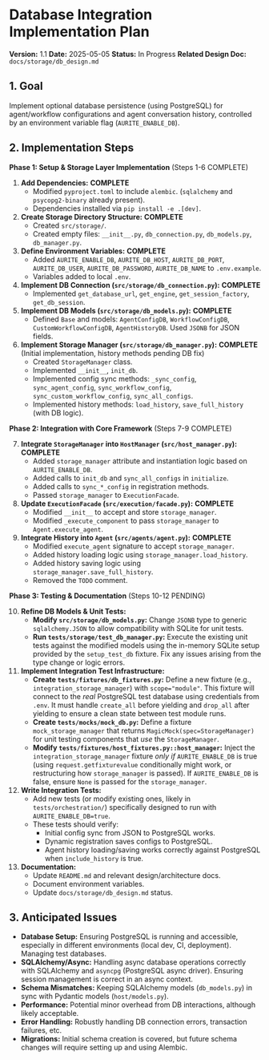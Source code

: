 # Database Integration Implementation Plan

**Version:** 1.1
**Date:** 2025-05-05
**Status:** In Progress
**Related Design Doc:** `docs/storage/db_design.md`

## 1. Goal

Implement optional database persistence (using PostgreSQL) for agent/workflow configurations and agent conversation history, controlled by an environment variable flag (`AURITE_ENABLE_DB`).

## 2. Implementation Steps

**Phase 1: Setup & Storage Layer Implementation** (Steps 1-6 COMPLETE)

1.  **Add Dependencies:** **COMPLETE**
    *   Modified `pyproject.toml` to include `alembic`. (`sqlalchemy` and `psycopg2-binary` already present).
    *   Dependencies installed via `pip install -e .[dev]`.
2.  **Create Storage Directory Structure:** **COMPLETE**
    *   Created `src/storage/`.
    *   Created empty files: `__init__.py`, `db_connection.py`, `db_models.py`, `db_manager.py`.
3.  **Define Environment Variables:** **COMPLETE**
    *   Added `AURITE_ENABLE_DB`, `AURITE_DB_HOST`, `AURITE_DB_PORT`, `AURITE_DB_USER`, `AURITE_DB_PASSWORD`, `AURITE_DB_NAME` to `.env.example`.
    *   Variables added to local `.env`.
4.  **Implement DB Connection (`src/storage/db_connection.py`):** **COMPLETE**
    *   Implemented `get_database_url`, `get_engine`, `get_session_factory`, `get_db_session`.
5.  **Implement DB Models (`src/storage/db_models.py`):** **COMPLETE**
    *   Defined `Base` and models: `AgentConfigDB`, `WorkflowConfigDB`, `CustomWorkflowConfigDB`, `AgentHistoryDB`. Used `JSONB` for JSON fields.
6.  **Implement Storage Manager (`src/storage/db_manager.py`):** **COMPLETE** (Initial implementation, history methods pending DB fix)
    *   Created `StorageManager` class.
    *   Implemented `__init__`, `init_db`.
    *   Implemented config sync methods: `_sync_config`, `sync_agent_config`, `sync_workflow_config`, `sync_custom_workflow_config`, `sync_all_configs`.
    *   Implemented history methods: `load_history`, `save_full_history` (with DB logic).

**Phase 2: Integration with Core Framework** (Steps 7-9 COMPLETE)

7.  **Integrate `StorageManager` into `HostManager` (`src/host_manager.py`):** **COMPLETE**
    *   Added `storage_manager` attribute and instantiation logic based on `AURITE_ENABLE_DB`.
    *   Added calls to `init_db` and `sync_all_configs` in `initialize`.
    *   Added calls to `sync_*_config` in registration methods.
    *   Passed `storage_manager` to `ExecutionFacade`.
8.  **Update `ExecutionFacade` (`src/execution/facade.py`):** **COMPLETE**
    *   Modified `__init__` to accept and store `storage_manager`.
    *   Modified `_execute_component` to pass `storage_manager` to `Agent.execute_agent`.
9.  **Integrate History into `Agent` (`src/agents/agent.py`):** **COMPLETE**
    *   Modified `execute_agent` signature to accept `storage_manager`.
    *   Added history loading logic using `storage_manager.load_history`.
    *   Added history saving logic using `storage_manager.save_full_history`.
    *   Removed the `TODO` comment.

**Phase 3: Testing & Documentation** (Steps 10-12 PENDING)

10. **Refine DB Models & Unit Tests:**
    *   **Modify `src/storage/db_models.py`:** Change `JSONB` type to generic `sqlalchemy.JSON` to allow compatibility with SQLite for unit tests.
    *   **Run `tests/storage/test_db_manager.py`:** Execute the existing unit tests against the modified models using the in-memory SQLite setup provided by the `setup_test_db` fixture. Fix any issues arising from the type change or logic errors.
11. **Implement Integration Test Infrastructure:**
    *   **Create `tests/fixtures/db_fixtures.py`:** Define a new fixture (e.g., `integration_storage_manager`) with `scope="module"`. This fixture will connect to the *real* PostgreSQL test database using credentials from `.env`. It must handle `create_all` before yielding and `drop_all` after yielding to ensure a clean state between test module runs.
    *   **Create `tests/mocks/mock_db.py`:** Define a fixture `mock_storage_manager` that returns `MagicMock(spec=StorageManager)` for unit testing components that *use* the `StorageManager`.
    *   **Modify `tests/fixtures/host_fixtures.py::host_manager`:** Inject the `integration_storage_manager` fixture *only if* `AURITE_ENABLE_DB` is true (using `request.getfixturevalue` conditionally might work, or restructuring how `storage_manager` is passed). If `AURITE_ENABLE_DB` is false, ensure `None` is passed for the `storage_manager`.
12. **Write Integration Tests:**
    *   Add new tests (or modify existing ones, likely in `tests/orchestration/`) specifically designed to run with `AURITE_ENABLE_DB=true`.
    *   These tests should verify:
        *   Initial config sync from JSON to PostgreSQL works.
        *   Dynamic registration saves configs to PostgreSQL.
        *   Agent history loading/saving works correctly against PostgreSQL when `include_history` is true.
13. **Documentation:**
    *   Update `README.md` and relevant design/architecture docs.
    *   Document environment variables.
    *   Update `docs/storage/db_design.md` status.

## 3. Anticipated Issues

*   **Database Setup:** Ensuring PostgreSQL is running and accessible, especially in different environments (local dev, CI, deployment). Managing test databases.
*   **SQLAlchemy/Async:** Handling async database operations correctly with SQLAlchemy and `asyncpg` (PostgreSQL async driver). Ensuring session management is correct in an async context.
*   **Schema Mismatches:** Keeping SQLAlchemy models (`db_models.py`) in sync with Pydantic models (`host/models.py`).
*   **Performance:** Potential minor overhead from DB interactions, although likely acceptable.
*   **Error Handling:** Robustly handling DB connection errors, transaction failures, etc.
*   **Migrations:** Initial schema creation is covered, but future schema changes will require setting up and using Alembic.
